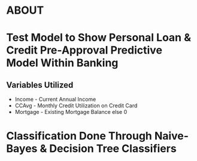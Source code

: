 # ABOUT  


# Test Model to Show Personal Loan & Credit Pre-Approval Predictive Model Within Banking  

## Variables Utilized  
* Income - Current Annual Income  
* CCAvg - Monthly Credit Utilization on Credit Card  
* Mortgage - Existing Mortgage Balance else 0  

# Classification Done Through Naive-Bayes & Decision Tree Classifiers  